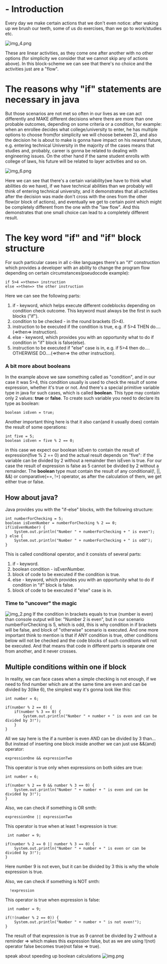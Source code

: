 # - Introduction

Every day we make certain actions that we don't even notice: after waking up we brush our teeth, some of us do
exercises, than we go to work/studies etc.

![img_4.png](img_4.png)

These are linear activities, as they come one after another with no other options
(for simplicity we consider that we cannot skip any of actions above). In this block-scheme we can see that there's no
choice and the activities just are a "flow".

# The reasons why "if" statements are necessary in java

But those scenarios are not met so often in our lives as we can act differently and MAKE different decisions where there
are more than one probable outcomes, depending on some criteria or a condition, for example: when an enrollee decides
what college/university to enter, he has multiple options to choose from(for simplicity we will choose between 2), and
also the decision he is about to make is gonna have impact on his nearest future, e.g. entering technical University in
the majority of the cases means that studies and, probably, career is gonna be related to dealing with engineering
issues. On the other hand if the same student enrolls with college of laws, his future will be related to layer
activities and so on.

![img_6.png](img_6.png)

Here we can see that there's a certain variability(we have to think what abilities do we have), if we have technical
abilities than we probably will think of entering technical university, and it demonstrates that all activities after
the decision was made don't cross with the ones from the other flow(or block of actions), and eventually we get to
certain point which might be completely different from the one with the "law flow". And this demonstrates that one small
choice can lead to a completely different result.

# The key word "if" and "if" block structure

For such particular cases in all c-like languages there's an "if" construction which provides a developer with an
ability to change the program flow depending on certain circumstances(pseudocode example):

    if 5>4 =>then=> instruction 
    else =>then=> the other instruction

Here we can see the following parts:

1) if - keyword, which helps execute different codeblocks depending on condition check outcome. This keyword must always
   be the first in such blocks ("if").
2) condition to be checked - in the round brackets (5>4).
3) instruction to be executed if the condition is true, e.g. if 5>4 THEN do.... (=>then=> instruction).
4) else - keyword, which provides you with an opportunity what to do if condition in "if"
   block is false(else).
5) instruction to be executed if "else" case is in, e.g. if 5>4 then do.... OTHERWISE DO....(=>then=> the other
   instruction).

### A bit more about booleans

In the example above we saw something called as "condition", and in our case it was 5>4, this condition usually is used
to check the result of some expression, whether it's true or not. And there's a special primitive variable type in java
for such cases, which is called **boolean**. This type may contain only 2 values: **true** or **false**. To create such
variable you need to declare its type as boolean:

    boolean isEven = true;

Another important thing here is that it also can(and it usually does) contain the result of some operations:

    int five = 5;
    boolean isEven = five % 2 == 0;

in this case we expect our boolean isEven to contain the result of expression(five % 2 == 0) and the actual result
depends on "five": if the variable can be divided by 2 without a remainder then isEven is true. For our case the result
of expression is false as 5 cannot be divided by 2 without a remainder. The **boolean** type must contain the result of
any conditional(!, ||, &&) or comparative(==, !=) operator, as after the calculation of them, we get either true or
false.

## How about java?

Java provides you with the "if-else" blocks, with the following structure:

    int numberForChecking = 5;
    boolean isEvenNumber = numberForChecking % 2 == 0;
    if(isEvenNumber) {
        System.out.println("Number " + numberForChecking + " is even");
    } else {
        System.out.println("Number " + numberForChecking + " is odd");
    }

This is called conditional operator, and it consists of several parts:

1) if - keyword.
2) boolean condition - isEvenNumber.
3) block of code to be executed if the condition is true.
4) else - keyword, which provides you with an opportunity what to do if condition in "if"
   block is false.
5) block of code to be executed if "else" case is in.

### Time to "uncover" the magic

![img_2.png](img_2.png)
If the condition in brackets equals to true (number is even) than console output will be:
"Number 2 is even", but in our scenario numberForChecking is 5, which is odd, this is why condition in if brackets will
be false, and block of "otherwise" scenario is executed. And one more important think to mention is that if ANY
condition is true, other conditions below will not be checked and the code blocks of such conditions will not be
executed. And that means that code in different parts is separate one from another, and it never crosses.

## Multiple conditions within one if block

In reality, we can face cases when a simple checking is not enough, if we need to find number which are at the same time
are even and can be divided by 3(like 6), the simplest way it's gonna look like this:

    int number = 6;

    if(number % 2 == 0) {
        if(number % 3 == 0) {
            System.out.println("Number " + number + " is even and can be divided by 3!");     
        }
    }

All we say here is the if a number is even AND can be divided by 3 than... But instead of inserting 
one block inside another we can just use &&(and) operator:

    expressionOne && expressionTwo

This operator is true only when expressions on both sides are true:

    int number = 6;

    if(number % 2 == 0 && number % 3 == 0) {
        System.out.println("Number " + number + " is even and can be divided by 3!");     
    }

Also, we can check if something is OR smth:

    expressionOne || expressionTwo

This operator is true when at least 1 expression is true:

     int number = 9;

    if(number % 2 == 0 || number % 3 == 0) {
        System.out.println("Number " + number + " is even or can be divided by 3!");     
    }

Here number 9 is not even, but it can be divided by 3 this is why the whole expression is true.

Also, we can check if something is NOT smth:

      !expression

This operator is true when expression is false:

     int number = 9;

    if(!(number % 2 == 0)) {
        System.out.println("Number " + number + " is not even!");     
    }

The result of that expression is true as 9 cannot be divided by 2 without a reminder => which 
makes this expression false, but as we are using !(not) operator false becomes true(not false => true).


speak about speeding up boolean calculations
![img.png](img.png)
